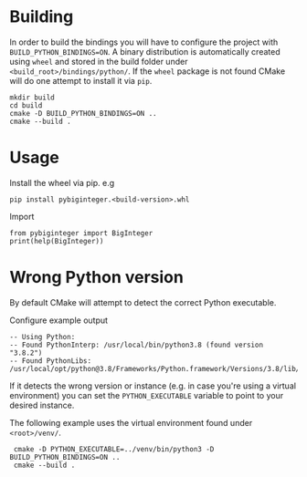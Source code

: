  # Building

In order to build the bindings you will have to configure the project with `BUILD_PYTHON_BINDINGS=ON`. 
A binary distribution is automatically created using `wheel` and stored in the build folder under `<build_root>/bindings/python/`. 
If the `wheel` package is not found CMake will do one attempt to install it via `pip`.

    mkdir build
    cd build
    cmake -D BUILD_PYTHON_BINDINGS=ON ..
    cmake --build .

# Usage

Install the wheel via pip. e.g

    pip install pybiginteger.<build-version>.whl

Import

    from pybiginteger import BigInteger
    print(help(BigInteger))
    
# Wrong Python version

By default CMake will attempt to detect the correct Python executable. 

Configure example output

    -- Using Python: 
    -- Found PythonInterp: /usr/local/bin/python3.8 (found version "3.8.2") 
    -- Found PythonLibs: /usr/local/opt/python@3.8/Frameworks/Python.framework/Versions/3.8/lib/libpython3.8.dylib  

If it detects the wrong version or instance (e.g. in case you're using a virtual environment) you can set the `PYTHON_EXECUTABLE` variable to point to your desired instance.

The following example uses the virtual environment found under `<root>/venv/`. 

     cmake -D PYTHON_EXECUTABLE=../venv/bin/python3 -D BUILD_PYTHON_BINDINGS=ON ..
     cmake --build . 